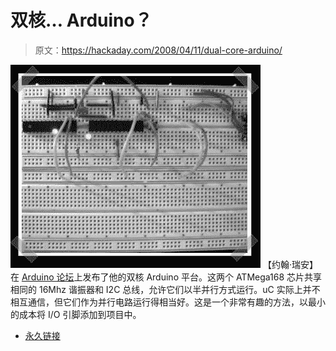 # 双核… Arduino？

> 原文：<https://hackaday.com/2008/04/11/dual-core-arduino/>

![](img/44b72791a450dcb448990ed00a10f3fb.png)
【约翰·瑞安】在 [Arduino 论坛](http://www.arduino.cc/cgi-bin/yabb2/YaBB.pl?num=1205243372)上发布了他的双核 Arduino 平台。这两个 ATMega168 芯片共享相同的 16Mhz 谐振器和 I2C 总线，允许它们以半并行方式运行。uC 实际上并不相互通信，但它们作为并行电路运行得相当好。这是一个非常有趣的方法，以最小的成本将 I/O 引脚添加到项目中。

*   [永久链接](http://www.arduino.cc/cgi-bin/yabb2/YaBB.pl?num=1205243372)